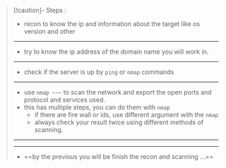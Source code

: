 
>[!caution]- Steps :
>- recon to know the ip and information about the target like os version and other
>---
>- try to know the ip address of the domain name you will work in.
>---
>- check if the server is up by `ping` or `nmap` commands
>---
>- use `nmap ~~~` to scan the network and export the open ports and protocol and services used.
>- this has multiple steps, you can do them with `nmap`
>	- if there are fire wall or ids, use different argument with the `nmap`
>	- always check your result twice using different methods of scanning.
>---
>---
>- ==by the previous you will be finish the recon and scanning ...==


